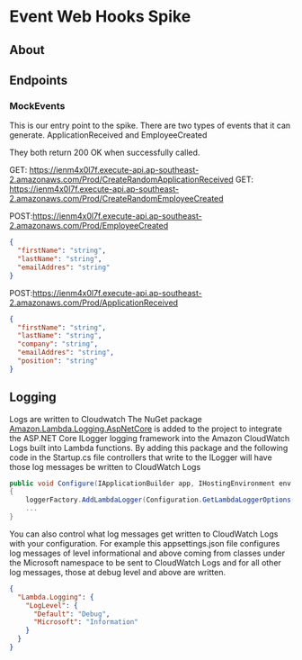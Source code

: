 # Event Web Hooks Spike

## About ##

## Endpoints ##
### MockEvents ###
This is our entry point to the spike. There are two types of events that it can generate. ApplicationReceived and EmployeeCreated

They both return 200 OK when successfully called.



GET: https://ienm4x0l7f.execute-api.ap-southeast-2.amazonaws.com/Prod/CreateRandomApplicationReceived
GET: https://ienm4x0l7f.execute-api.ap-southeast-2.amazonaws.com/Prod/CreateRandomEmployeeCreated

POST:https://ienm4x0l7f.execute-api.ap-southeast-2.amazonaws.com/Prod/EmployeeCreated

```json
{
  "firstName": "string",
  "lastName": "string",
  "emailAddres": "string"
}
```


POST:https://ienm4x0l7f.execute-api.ap-southeast-2.amazonaws.com/Prod/ApplicationReceived
```json
{
  "firstName": "string",
  "lastName": "string",
  "company": "string",
  "emailAddres": "string",
  "position": "string"
}
```

## Logging ##
Logs are written to Cloudwatch 
The NuGet package [Amazon.Lambda.Logging.AspNetCore](https://www.nuget.org/packages/Amazon.Lambda.Logging.AspNetCore/) is added to the project to integrate the ASP.NET Core ILogger logging framework into the Amazon CloudWatch Logs built into Lambda functions. By adding this package and the following code in the Startup.cs file controllers that write to the ILogger will have those log messages be written to CloudWatch Logs

```csharp
public void Configure(IApplicationBuilder app, IHostingEnvironment env, ILoggerFactory loggerFactory)
{
    loggerFactory.AddLambdaLogger(Configuration.GetLambdaLoggerOptions());
    ...
}
```

You can also control what log messages get written to CloudWatch Logs with your configuration. For example this appsettings.json file configures log messages of level informational and above coming from classes under the Microsoft namespace to be sent to CloudWatch Logs and for all other log messages, those at debug level and above are written.
```json
{
  "Lambda.Logging": {
    "LogLevel": {
      "Default": "Debug",
      "Microsoft": "Information"
    }
  }
}

